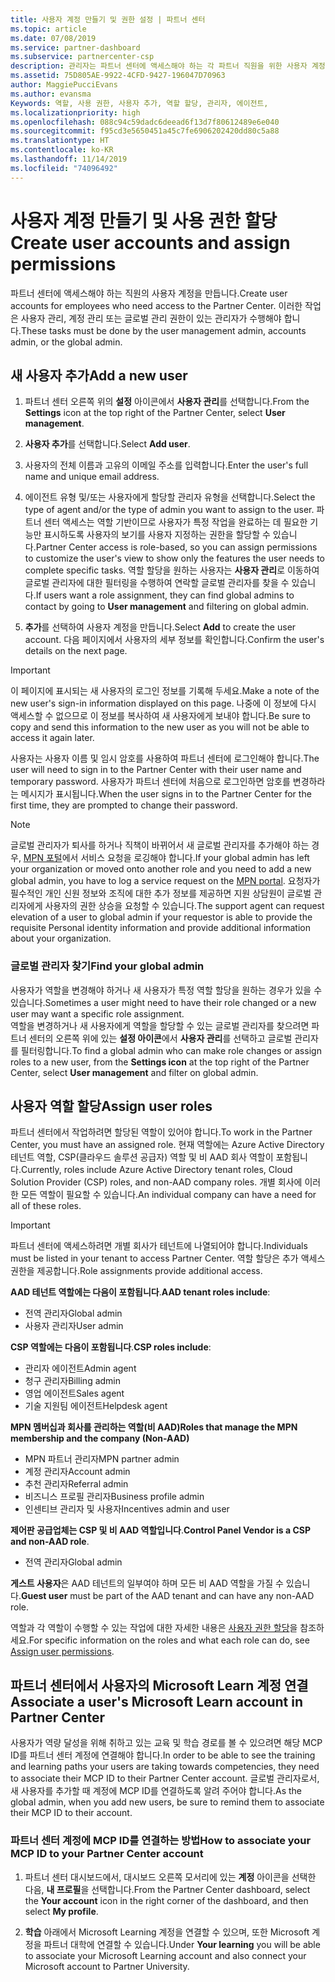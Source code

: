 ```yaml
---
title: 사용자 계정 만들기 및 권한 설정 | 파트너 센터
ms.topic: article
ms.date: 07/08/2019
ms.service: partner-dashboard
ms.subservice: partnercenter-csp
description: 관리자는 파트너 센터에 액세스해야 하는 각 파트너 직원을 위한 사용자 계정을 만듭니다.
ms.assetid: 75D805AE-9922-4CFD-9427-196047D70963
author: MaggiePucciEvans
ms.author: evansma
Keywords: 역할, 사용 권한, 사용자 추가, 역할 할당, 관리자, 에이전트,
ms.localizationpriority: high
ms.openlocfilehash: 088c94c59dadc6deead6f13d7f80612489e6e040
ms.sourcegitcommit: f95cd3e5650451a45c7fe6906202420dd80c5a88
ms.translationtype: HT
ms.contentlocale: ko-KR
ms.lasthandoff: 11/14/2019
ms.locfileid: "74096492"
---
```

# <a name="create-user-accounts-and-assign-permissions"></a><span data-ttu-id="aa2b5-104">사용자 계정 만들기 및 사용 권한 할당</span><span class="sxs-lookup"><span data-stu-id="aa2b5-104">Create user accounts and assign permissions</span></span>

<span data-ttu-id="aa2b5-105">파트너 센터에 액세스해야 하는 직원의 사용자 계정을 만듭니다.</span><span class="sxs-lookup"><span data-stu-id="aa2b5-105">Create user accounts for employees who need access to the Partner Center.</span></span> <span data-ttu-id="aa2b5-106">이러한 작업은 사용자 관리, 계정 관리 또는 글로벌 관리 권한이 있는 관리자가 수행해야 합니다.</span><span class="sxs-lookup"><span data-stu-id="aa2b5-106">These tasks must be done by the user management admin, accounts admin, or the global admin.</span></span> 


## <a name="add-a-new-user"></a><span data-ttu-id="aa2b5-107">새 사용자 추가</span><span class="sxs-lookup"><span data-stu-id="aa2b5-107">Add a new user</span></span>

1. <span data-ttu-id="aa2b5-108">파트너 센터 오른쪽 위의 **설정** 아이콘에서 **사용자 관리**를 선택합니다.</span><span class="sxs-lookup"><span data-stu-id="aa2b5-108">From the **Settings** icon at the top right of the Partner Center, select **User management**.</span></span>

2.  <span data-ttu-id="aa2b5-109">**사용자 추가**를 선택합니다.</span><span class="sxs-lookup"><span data-stu-id="aa2b5-109">Select **Add user**.</span></span>

3.  <span data-ttu-id="aa2b5-110">사용자의 전체 이름과 고유의 이메일 주소를 입력합니다.</span><span class="sxs-lookup"><span data-stu-id="aa2b5-110">Enter the user's full name and unique email address.</span></span>

4.  <span data-ttu-id="aa2b5-111">에이전트 유형 및/또는 사용자에게 할당할 관리자 유형을 선택합니다.</span><span class="sxs-lookup"><span data-stu-id="aa2b5-111">Select the type of agent and/or the type of admin you want to assign to the user.</span></span> <span data-ttu-id="aa2b5-112">파트너 센터 액세스는 역할 기반이므로 사용자가 특정 작업을 완료하는 데 필요한 기능만 표시하도록 사용자의 보기를 사용자 지정하는 권한을 할당할 수 있습니다.</span><span class="sxs-lookup"><span data-stu-id="aa2b5-112">Partner Center access is role-based, so you can assign permissions to customize the user's view to show only the features the user needs to complete specific tasks.</span></span>  <span data-ttu-id="aa2b5-113">역할 할당을 원하는 사용자는 **사용자 관리**로 이동하여 글로벌 관리자에 대한 필터링을 수행하여 연락할 글로벌 관리자를 찾을 수 있습니다.</span><span class="sxs-lookup"><span data-stu-id="aa2b5-113">If users want a role assignment, they can find global admins to contact by going to **User management** and filtering on global admin.</span></span>

5.  <span data-ttu-id="aa2b5-114">**추가**를 선택하여 사용자 계정을 만듭니다.</span><span class="sxs-lookup"><span data-stu-id="aa2b5-114">Select **Add** to create the user account.</span></span> <span data-ttu-id="aa2b5-115">다음 페이지에서 사용자의 세부 정보를 확인합니다.</span><span class="sxs-lookup"><span data-stu-id="aa2b5-115">Confirm the user's details on the next page.</span></span>

> [!IMPORTANT]  
> <span data-ttu-id="aa2b5-116">이 페이지에 표시되는 새 사용자의 로그인 정보를 기록해 두세요.</span><span class="sxs-lookup"><span data-stu-id="aa2b5-116">Make a note of the new user's sign-in information displayed on this page.</span></span> <span data-ttu-id="aa2b5-117">나중에 이 정보에 다시 액세스할 수 없으므로 이 정보를 복사하여 새 사용자에게 보내야 합니다.</span><span class="sxs-lookup"><span data-stu-id="aa2b5-117">Be sure to copy and send this information to the new user as you will not be able to access it again later.</span></span> 

<span data-ttu-id="aa2b5-118">사용자는 사용자 이름 및 임시 암호를 사용하여 파트너 센터에 로그인해야 합니다.</span><span class="sxs-lookup"><span data-stu-id="aa2b5-118">The user will need to sign in to the Partner Center with their user name and temporary password.</span></span> <span data-ttu-id="aa2b5-119">사용자가 파트너 센터에 처음으로 로그인하면 암호를 변경하라는 메시지가 표시됩니다.</span><span class="sxs-lookup"><span data-stu-id="aa2b5-119">When the user signs in to the Partner Center for the first time, they are prompted to change their password.</span></span> 

> [!NOTE]  
>  <span data-ttu-id="aa2b5-120">글로벌 관리자가 퇴사를 하거나 직책이 바뀌어서 새 글로벌 관리자를 추가해야 하는 경우, [MPN 포털](https://partner.microsoft.com/support)에서 서비스 요청을 로깅해야 합니다.</span><span class="sxs-lookup"><span data-stu-id="aa2b5-120">If your global admin has left your organization or moved onto another role and you need to add a new global admin, you have to log a service request on the [MPN portal](https://partner.microsoft.com/support).</span></span> <span data-ttu-id="aa2b5-121">요청자가 필수적인 개인 신원 정보와 조직에 대한 추가 정보를 제공하면 지원 상담원이 글로벌 관리자에게 사용자의 권한 상승을 요청할 수 있습니다.</span><span class="sxs-lookup"><span data-stu-id="aa2b5-121">The support agent can request elevation of a user to global admin if your requestor is able to provide the requisite Personal identity information and provide additional information about your organization.</span></span>

### <a name="find-your-global-admin"></a><span data-ttu-id="aa2b5-122">글로벌 관리자 찾기</span><span class="sxs-lookup"><span data-stu-id="aa2b5-122">Find your global admin</span></span>

<span data-ttu-id="aa2b5-123">사용자가 역할을 변경해야 하거나 새 사용자가 특정 역할 할당을 원하는 경우가 있을 수 있습니다.</span><span class="sxs-lookup"><span data-stu-id="aa2b5-123">Sometimes a user might need to have their role changed or a new user may want a specific role assignment.</span></span>  
<span data-ttu-id="aa2b5-124">역할을 변경하거나 새 사용자에게 역할을 할당할 수 있는 글로벌 관리자를 찾으려면 파트너 센터의 오른쪽 위에 있는 **설정 아이콘**에서 **사용자 관리**를 선택하고 글로벌 관리자를 필터링합니다.</span><span class="sxs-lookup"><span data-stu-id="aa2b5-124">To find a global admin who can make role changes or assign roles to a new user, from the **Settings icon** at the top right of the Partner Center, select **User management** and filter on global admin.</span></span> 

## <a name="assign-user-roles"></a><span data-ttu-id="aa2b5-125">사용자 역할 할당</span><span class="sxs-lookup"><span data-stu-id="aa2b5-125">Assign user roles</span></span>

<span data-ttu-id="aa2b5-126">파트너 센터에서 작업하려면 할당된 역할이 있어야 합니다.</span><span class="sxs-lookup"><span data-stu-id="aa2b5-126">To work in the Partner Center, you must have an assigned role.</span></span>  <span data-ttu-id="aa2b5-127">현재 역할에는 Azure Active Directory 테넌트 역할, CSP(클라우드 솔루션 공급자) 역할 및 비 AAD 회사 역할이 포함됩니다.</span><span class="sxs-lookup"><span data-stu-id="aa2b5-127">Currently, roles include Azure Active Directory tenant roles, Cloud Solution Provider (CSP) roles, and non-AAD company roles.</span></span> <span data-ttu-id="aa2b5-128">개별 회사에 이러한 모든 역할이 필요할 수 있습니다.</span><span class="sxs-lookup"><span data-stu-id="aa2b5-128">An individual company can have a need for all of these roles.</span></span>

>[!Important]
><span data-ttu-id="aa2b5-129">파트너 센터에 액세스하려면 개별 회사가 테넌트에 나열되어야 합니다.</span><span class="sxs-lookup"><span data-stu-id="aa2b5-129">Individuals must be listed in your tenant to access Partner Center.</span></span> <span data-ttu-id="aa2b5-130">역할 할당은 추가 액세스 권한을 제공합니다.</span><span class="sxs-lookup"><span data-stu-id="aa2b5-130">Role assignments provide additional access.</span></span>


<span data-ttu-id="aa2b5-131">**AAD 테넌트 역할에는 다음이 포함됩니다**.</span><span class="sxs-lookup"><span data-stu-id="aa2b5-131">**AAD tenant roles include**:</span></span>
- <span data-ttu-id="aa2b5-132">전역 관리자</span><span class="sxs-lookup"><span data-stu-id="aa2b5-132">Global admin</span></span>
- <span data-ttu-id="aa2b5-133">사용자 관리자</span><span class="sxs-lookup"><span data-stu-id="aa2b5-133">User admin</span></span>

<span data-ttu-id="aa2b5-134">**CSP 역할에는 다음이 포함됩니다**.</span><span class="sxs-lookup"><span data-stu-id="aa2b5-134">**CSP roles include**:</span></span>
- <span data-ttu-id="aa2b5-135">관리자 에이전트</span><span class="sxs-lookup"><span data-stu-id="aa2b5-135">Admin agent</span></span>
- <span data-ttu-id="aa2b5-136">청구 관리자</span><span class="sxs-lookup"><span data-stu-id="aa2b5-136">Billing admin</span></span>
- <span data-ttu-id="aa2b5-137">영업 에이전트</span><span class="sxs-lookup"><span data-stu-id="aa2b5-137">Sales agent</span></span>
- <span data-ttu-id="aa2b5-138">기술 지원팀 에이전트</span><span class="sxs-lookup"><span data-stu-id="aa2b5-138">Helpdesk agent</span></span>

<span data-ttu-id="aa2b5-139">**MPN 멤버십과 회사를 관리하는 역할(비 AAD)**</span><span class="sxs-lookup"><span data-stu-id="aa2b5-139">**Roles that manage the MPN membership and the company (Non-AAD)**</span></span>
- <span data-ttu-id="aa2b5-140">MPN 파트너 관리자</span><span class="sxs-lookup"><span data-stu-id="aa2b5-140">MPN partner admin</span></span>
- <span data-ttu-id="aa2b5-141">계정 관리자</span><span class="sxs-lookup"><span data-stu-id="aa2b5-141">Account admin</span></span>
- <span data-ttu-id="aa2b5-142">추천 관리자</span><span class="sxs-lookup"><span data-stu-id="aa2b5-142">Referral admin</span></span>
- <span data-ttu-id="aa2b5-143">비즈니스 프로필 관리자</span><span class="sxs-lookup"><span data-stu-id="aa2b5-143">Business profile admin</span></span>
- <span data-ttu-id="aa2b5-144">인센티브 관리자 및 사용자</span><span class="sxs-lookup"><span data-stu-id="aa2b5-144">Incentives admin and user</span></span>

<span data-ttu-id="aa2b5-145">**제어판 공급업체는 CSP 및 비 AAD 역할입니다**.</span><span class="sxs-lookup"><span data-stu-id="aa2b5-145">**Control Panel Vendor is a CSP and non-AAD role**.</span></span>
- <span data-ttu-id="aa2b5-146">전역 관리자</span><span class="sxs-lookup"><span data-stu-id="aa2b5-146">Global admin</span></span>

<span data-ttu-id="aa2b5-147">**게스트 사용자**은 AAD 테넌트의 일부여야 하며 모든 비 AAD 역할을 가질 수 있습니다.</span><span class="sxs-lookup"><span data-stu-id="aa2b5-147">**Guest user** must be part of the AAD tenant and can have any non-AAD role.</span></span>

<span data-ttu-id="aa2b5-148">역할과 각 역할이 수행할 수 있는 작업에 대한 자세한 내용은 [사용자 권한 할당](permissions-overview.md)을 참조하세요.</span><span class="sxs-lookup"><span data-stu-id="aa2b5-148">For specific information on the roles and what each role can do, see [Assign user permissions](permissions-overview.md).</span></span>

## <a name="associate-a-users-microsoft-learn-account-in-partner-center"></a><span data-ttu-id="aa2b5-149">파트너 센터에서 사용자의 Microsoft Learn 계정 연결</span><span class="sxs-lookup"><span data-stu-id="aa2b5-149">Associate a user's Microsoft Learn account in Partner Center</span></span>

<span data-ttu-id="aa2b5-150">사용자가 역량 달성을 위해 취하고 있는 교육 및 학습 경로를 볼 수 있으려면 해당 MCP ID를 파트너 센터 계정에 연결해야 합니다.</span><span class="sxs-lookup"><span data-stu-id="aa2b5-150">In order to be able to see the training and learning paths your users are taking towards competencies, they need to associate their MCP ID to their Partner Center account.</span></span> <span data-ttu-id="aa2b5-151">글로벌 관리자로서, 새 사용자를 추가할 때 계정에 MCP ID를 연결하도록 알려 주어야 합니다.</span><span class="sxs-lookup"><span data-stu-id="aa2b5-151">As the global admin, when you add new users, be sure to remind them to associate their MCP ID to their account.</span></span> 

### <a name="how-to-associate-your-mcp-id-to-your-partner-center-account"></a><span data-ttu-id="aa2b5-152">파트너 센터 계정에 MCP ID를 연결하는 방법</span><span class="sxs-lookup"><span data-stu-id="aa2b5-152">How to associate your MCP ID to your Partner Center account</span></span>

1. <span data-ttu-id="aa2b5-153">파트너 센터 대시보드에서, 대시보드 오른쪽 모서리에 있는 **계정** 아이콘을 선택한 다음, **내 프로필**을 선택합니다.</span><span class="sxs-lookup"><span data-stu-id="aa2b5-153">From the Partner Center dashboard, select the **Your account** icon in the right corner of the dashboard, and then select **My profile**.</span></span>

2. <span data-ttu-id="aa2b5-154">**학습** 아래에서 Microsoft Learning 계정을 연결할 수 있으며, 또한 Microsoft 계정을 파트너 대학에 연결할 수 있습니다.</span><span class="sxs-lookup"><span data-stu-id="aa2b5-154">Under **Your learning** you will be able to associate your Microsoft Learning account and also connect your Microsoft account to Partner University.</span></span>








